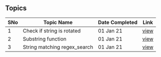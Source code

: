 ## Topics

SNo | Topic Name | Date Completed | Link |
----|------------|----------------|------|
1 | Check if string is rotated | 01 Jan 21 | [view](string_rotated.cpp) | 
2 | Substring function | 01 Jan 21 | [view](substring.cpp) | 
3 | String matching regex_search | 01 Jan 21 | [view](regex_search.cpp) |